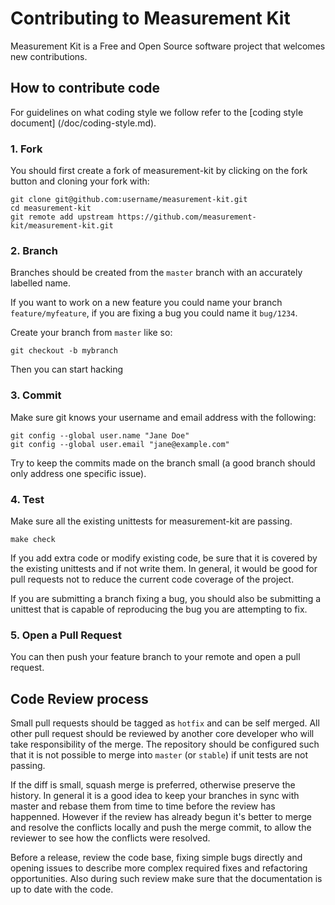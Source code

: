 # Contributing to Measurement Kit

Measurement Kit is a Free and Open Source software project that welcomes new contributions.

## How to contribute code

For guidelines on what coding style we follow refer to the [coding style document]
(/doc/coding-style.md).

### 1. Fork

You should first create a fork of measurement-kit by clicking on the fork button and
cloning your fork with:

```
git clone git@github.com:username/measurement-kit.git
cd measurement-kit
git remote add upstream https://github.com/measurement-kit/measurement-kit.git
```

### 2. Branch

Branches should be created from the `master` branch with an accurately labelled name.

If you want to work on a new feature you could name your branch `feature/myfeature`,
if you are fixing a bug you could name it `bug/1234`.

Create your branch from `master` like so:

```
git checkout -b mybranch
```

Then you can start hacking

### 3. Commit

Make sure git knows your username and email address with the following:

```
git config --global user.name "Jane Doe"
git config --global user.email "jane@example.com"
```

Try to keep the commits made on the branch small (a good branch should only address 
one specific issue).

### 4. Test

Make sure all the existing unittests for measurement-kit are passing.

```
make check
```

If you add extra code or modify existing code, be sure that it is covered by the existing unittests
and if not write them.
In general, it would be good for pull requests not to reduce the current code coverage of the project.

If you are submitting a branch fixing a bug, you should also be submitting a unittest that is capable
of reproducing the bug you are attempting to fix.

### 5. Open a Pull Request

You can then push your feature branch to your remote and open a pull request.

## Code Review process

Small pull requests should be tagged as `hotfix` and can be self merged. All other
pull request should be reviewed by another core developer who will take responsibility
of the merge. The repository should be configured such that it is not possible to
merge into `master` (or `stable`) if unit tests are not passing.

If the diff is small, squash merge is preferred, otherwise preserve the history. 
In general it is a good idea to keep your branches in sync with master and rebase
them from time to time before the review has happenned. However if the review has
already begun it's better to merge and resolve the conflicts locally and push the merge
commit, to allow the reviewer to see how the conflicts were resolved.

Before a release, review the code base, fixing simple bugs directly and opening issues
to describe more complex required fixes and refactoring opportunities. Also during such
review make sure that the documentation is up to date with the code.
